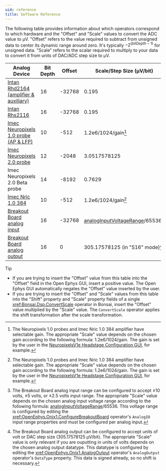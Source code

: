 ```yaml
---
uid: reference
title: Software Reference
---
```


The following table provides information about which operators correspond to which hardware and the "Offset" and "Scale"
values to convert the ADC value to μV. "Offset" refers to the value required to subtract from unsigned data to center
its dynamic range around zero. It's typically $-2^{(bitDepth - 1)}$ for unsigned data. "Scale" refers to the scalar
required to multiply to your data to convert it from units of DAC/ADC step size to μV.

<!--
- Column select (i.e. Alt+Shift on VS Code) can be extremely helpful for editing this table
- Remove any white space at end of table after pipe symbol (|) or else DocLinkChecker will complain
-->

| Analog Device                                                                                                               |Bit Depth | Offset | Scale/Step Size (μV/bit)                                                                                                | Relevant Data Operator                        | Data Frame                                         | Relevant Hardware                                                                                                                    | Relevant Configuration Operator(s)                                                 |
|-----------------------------------------------------------------------------------------------------------------------------|----------|--------|-------------------------------------------------------------------------------------------------------------------------|-----------------------------------------------|----------------------------------------------------|--------------------------------------------------------------------------------------------------------------------------------------|------------------------------------------------------------------------------------|
| [Intan Rhd2164 (amplifier & auxiliary)](https://intantech.com/files/Intan_RHD2164_datasheet.pdf)                            | 16       | -32768 | 0.195                                                                                                                   | <xref:OpenEphys.Onix1.Rhd2164Data>            | <xref:OpenEphys.Onix1.Rhd2164DataFrame>            | [Headstage 64](https://open-ephys.github.io/onix-docs/Hardware%20Guide/Headstages/headstage-64/index.html)                           | <xref:OpenEphys.Onix1.ConfigureHeadstage64>                                        |
| [Intan Rhs2116](https://intantech.com/files/Intan_RHS2116_datasheet.pdf)                                                    | 16       | -32768 | 0.195                                                                                                                   | <xref:OpenEphys.Onix1.Rhs2116Data>            | <xref:OpenEphys.Onix1.Rhs2116DataFrame>            | [Headstage Rhs2116](https://open-ephys.github.io/onix-docs/Hardware%20Guide/Headstages/headstage-rhs2116.html)                       | <xref:OpenEphys.Onix1.ConfigureHeadstageRhs2116>                                   |
| [Imec Neuropixels 1.0 probe (AP & LFP)](https://www.neuropixels.org/_files/ugd/328966_c5e4d31e8a974962b5eb8ec975408c9f.pdf) | 10       | -512   | 1.2e6/1024/gain[^1]                                                                                                     | <xref:OpenEphys.Onix1.NeuropixelsV1eData>     | <xref:OpenEphys.Onix1.NeuropixelsV1DataFrame>      | [Headstage Neuropixels V1e](https://open-ephys.github.io/onix-docs/Hardware%20Guide/Headstages/headstage-neuropix-1e.html)           | <xref:OpenEphys.Onix1.ConfigureNeuropixelsV1eHeadstage>                            |
| [Imec Neuropixels 2.0 probe](https://www.neuropixels.org/_files/ugd/328966_2b39661f072d405b8d284c3c73588bc6.pdf)            | 12       | -2048  | 3.0517578125                                                                                                                | <xref:OpenEphys.Onix1.NeuropixelsV2eData>     | <xref:OpenEphys.Onix1.NeuropixelsV2eDataFrame>     | [Headstage Neuropixels V2e](https://open-ephys.github.io/onix-docs/Hardware%20Guide/Headstages/headstage-neuropix-2e.html)           | <xref:OpenEphys.Onix1.ConfigureNeuropixelsV2eHeadstage>                            |
| Imec Neuropixels 2.0 Beta probe                                                                                             | 14       | -8192  | 0.7629                                                                                                                  | <xref:OpenEphys.Onix1.NeuropixelsV2eBetaData> | <xref:OpenEphys.Onix1.NeuropixelsV2eBetaDataFrame> | [Headstage Neuropixels V2e Beta](https://open-ephys.github.io/onix-docs/Hardware%20Guide/Headstages/headstage-neuropix-2e-beta.html) | <xref:OpenEphys.Onix1.ConfigureNeuropixelsV2eBetaHeadstage>                        |
| [Imec Nric 1.0 384](https://www.neuropixels.org/_files/ugd/328966_c59e77054175456cb0c3ef82b32219c1.pdf)                     | 10       | -512   | 1.2e6/1024/gain[^1]                                                                                                     | <xref:OpenEphys.Onix1.Nric1384Data>           | <xref:OpenEphys.Onix1.Nric1384DataFrame>           | Headstage Nric1384                                                                                                                   | <xref:OpenEphys.Onix1.ConfigureHeadstageNric1384>                                  |
| [Breakout Board analog input](https://open-ephys.github.io/onix-docs/Hardware%20Guide/Breakout%20Board/index.html)          | 16       | -32768 | <span style="white-space: nowrap">[analogInputVoltageRange](xref:OpenEphys.Onix1.AnalogIOVoltageRange)/65536</span>[^2] | <xref:OpenEphys.Onix1.AnalogInput>            | <xref:OpenEphys.Onix1.AnalogInputDataFrame>        | [Breakout Board](https://open-ephys.github.io/onix-docs/Hardware%20Guide/Breakout%20Board/index.html)                                | <xref:OpenEphys.Onix1.ConfigureBreakoutBoard>                                      |
| [Breakout Board analog output](https://open-ephys.github.io/onix-docs/Hardware%20Guide/Breakout%20Board/index.html)         | 16       | 0      | 305.17578125 (in "S16" mode)[^3]                                                                                        | <xref:OpenEphys.Onix1.AnalogOutput>           | -                                                  | [Breakout Board](https://open-ephys.github.io/onix-docs/Hardware%20Guide/Breakout%20Board/index.html)                                | <xref:OpenEphys.Onix1.ConfigureBreakoutBoard>, <xref:OpenEphys.Onix1.AnalogOutput> |

[^1]: The Neuropixels 1.0 probes and Imec Nric 1.0 384 amplifier have selectable gain. The appropriate "Scale" value
depends on the chosen gain according to the following formula: 1.2e6/1024/gain. The gain is set by the user in the
[NeuropixelsV1e Headstage Configuration GUI](xref:np1e_gui), for example.

[^2]: The Breakout Board analog input range can be configured to accept ±10 volts, ±5 volts, or ±2.5 volts input range.
The appropriate "Scale" value depends on the chosen analog input voltage range according to the following formula:
[analogInputVoltageRange](xref:OpenEphys.Onix1.AnalogIOVoltageRange)/65536. This voltage range is configured by editing
the <xref:OpenEphys.Onix1.ConfigureBreakoutBoard> operator's `AnalogIO` input range properties and must be configured per
analog input.

[^3]: The Breakout Board analog output can be configured to accept units of volt or DAC step size (305.17578125 μV/bit).
The appropriate "Scale" value is only relevant if you are ouputting in units of volts depends on the chosen analog
output datatype. This datatype is configured by editing the <xref:OpenEphys.Onix1.AnalogOutput> operator's
`AnalogOutput` operator's `DataType` property. This data is signed already, so no shift is necessary.

> [!TIP]
> - If you are trying to insert the "Offset" value from this table into the "Offset" field in the Open Ephys GUI, insert
>   a positive value. The Open Ephys GUI automatically negates the "Offset" value inserted by the user. 
> - If you are trying to insert the "Offset" and "Scale" values from this table into the "Shift" property and "Scale"
>   property fields of a single <xref:Bonsai.Dsp.ConvertScale> operator in Bonsai, insert the "Offset" value multiplied
>   by the "Scale" value. The `ConvertScale` operator applies the shift transformation after the scale transformation. 
